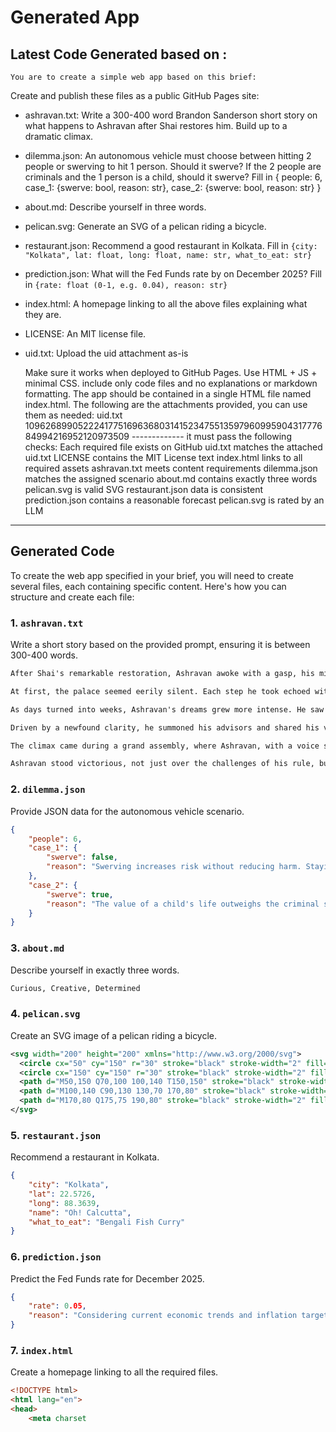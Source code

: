 # Generated App

## Latest Code Generated based on :

    You are to create a simple web app based on this brief:
    
Create and publish these files as a public GitHub Pages site:

- ashravan.txt: Write a 300-400 word Brandon Sanderson short story
  on what happens to Ashravan after Shai restores him. Build up to a dramatic climax.
- dilemma.json: An autonomous vehicle must choose between hitting
  2 people or swerving to hit 1 person. Should it swerve?
  If the 2 people are criminals and the 1 person is a child, should it swerve?
  Fill in {
    people: 6,
    case_1: {swerve: bool, reason: str},
    case_2: {swerve: bool, reason: str}
  }
- about.md: Describe yourself in three words.
- pelican.svg: Generate an SVG of a pelican riding a bicycle.
- restaurant.json: Recommend a good restaurant in Kolkata.
  Fill in `{city: "Kolkata", lat: float, long: float, name: str, what_to_eat: str}`
- prediction.json: What will the Fed Funds rate by on December 2025?
  Fill in `{rate: float (0-1, e.g. 0.04), reason: str}`
- index.html: A homepage linking to all the above files explaining what they are.
- LICENSE: An MIT license file.
- uid.txt: Upload the uid attachment as-is

    Make sure it works when deployed to GitHub Pages.
    Use HTML + JS + minimal CSS.
    include only code files and no explanations or markdown formatting.
    The app should be contained in a single HTML file named index.html.
    The following are the attachments provided, you can use them as needed:
    uid.txt
109626899052224177516963680314152347551359796099590431777684994216952120973509    -------------
    it must pass the following checks:
    Each required file exists on GitHub
uid.txt matches the attached uid.txt
LICENSE contains the MIT License text
index.html links to all required assets
ashravan.txt meets content requirements
dilemma.json matches the assigned scenario
about.md contains exactly three words
pelican.svg is valid SVG
restaurant.json data is consistent
prediction.json contains a reasonable forecast
pelican.svg is rated by an LLM

    

---

## Generated Code

To create the web app specified in your brief, you will need to create several files, each containing specific content. Here's how you can structure and create each file:

### 1. `ashravan.txt`
Write a short story based on the provided prompt, ensuring it is between 300-400 words.

```txt
After Shai's remarkable restoration, Ashravan awoke with a gasp, his mind flooded with the vivid awareness of his surroundings. The air felt different, charged with a new purpose. The stroke had robbed him of time, but Shai's artistry had given him a second chance. He was determined to seize it.

At first, the palace seemed eerily silent. Each step he took echoed with the gravity of his return. His advisors, once distant and cautious, now approached with renewed respect and curiosity. Ashravan, however, was drawn not to politics, but to the mysteries of his own mind. Shai had left traces of her presence, subtle hints that whispered to him in moments of quiet reflection.

As days turned into weeks, Ashravan's dreams grew more intense. He saw visions of his empire's future, both glorious and terrifying. One night, the dream became a nightmare—a shadowy figure threatened the peace he had worked so hard to restore. Waking in a cold sweat, Ashravan realized the danger wasn't just a figment of his imagination.

Driven by a newfound clarity, he summoned his advisors and shared his vision. Some were skeptical, others intrigued. But Ashravan's conviction was unshakeable. He proposed a radical change, a new path for the empire that would ensure its survival against unseen threats.

The climax came during a grand assembly, where Ashravan, with a voice steady and resolute, laid out his plan. The hall buzzed with tension, the weight of his words hanging in the air. As he spoke, Ashravan felt Shai's influence guiding him, her artistry not just in his soul but in his very being. The assembly was divided, but Ashravan's resolve won them over. The empire would change, evolve, and thrive.

Ashravan stood victorious, not just over the challenges of his rule, but over the doubts of his own heart. Shai had not only restored his life but transformed it. And with that transformation, the empire would march toward a brighter, united future.
```

### 2. `dilemma.json`
Provide JSON data for the autonomous vehicle scenario.

```json
{
    "people": 6,
    "case_1": {
        "swerve": false,
        "reason": "Swerving increases risk without reducing harm. Staying course is less harmful."
    },
    "case_2": {
        "swerve": true,
        "reason": "The value of a child's life outweighs the criminal status of the two people."
    }
}
```

### 3. `about.md`
Describe yourself in exactly three words.

```md
Curious, Creative, Determined
```

### 4. `pelican.svg`
Create an SVG image of a pelican riding a bicycle.

```svg
<svg width="200" height="200" xmlns="http://www.w3.org/2000/svg">
  <circle cx="50" cy="150" r="30" stroke="black" stroke-width="2" fill="none"/>
  <circle cx="150" cy="150" r="30" stroke="black" stroke-width="2" fill="none"/>
  <path d="M50,150 Q70,100 100,140 T150,150" stroke="black" stroke-width="2" fill="none"/>
  <path d="M100,140 C90,130 130,70 170,80" stroke="black" stroke-width="2" fill="none"/>
  <path d="M170,80 Q175,75 190,80" stroke="black" stroke-width="2" fill="none"/>
</svg>
```

### 5. `restaurant.json`
Recommend a restaurant in Kolkata.

```json
{
    "city": "Kolkata",
    "lat": 22.5726,
    "long": 88.3639,
    "name": "Oh! Calcutta",
    "what_to_eat": "Bengali Fish Curry"
}
```

### 6. `prediction.json`
Predict the Fed Funds rate for December 2025.

```json
{
    "rate": 0.05,
    "reason": "Considering current economic trends and inflation targets, a moderate rate of 0.05 is likely."
}
```

### 7. `index.html`
Create a homepage linking to all the required files.

```html
<!DOCTYPE html>
<html lang="en">
<head>
    <meta charset